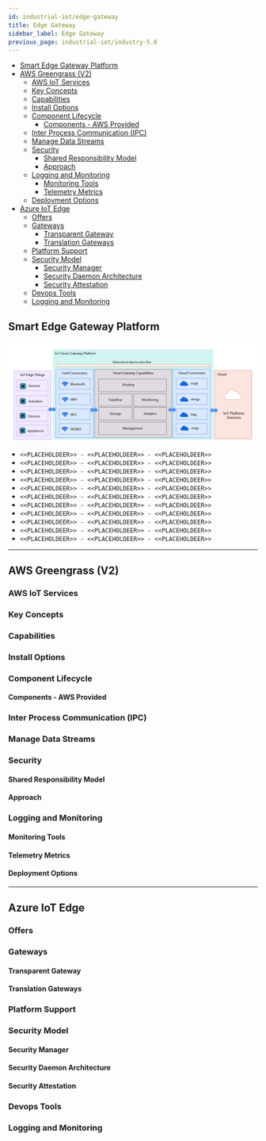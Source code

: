```yaml
---
id: industrial-iot/edge-gateway
title: Edge Gateway
sidebar_label: Edge Gateway
previous_page: industrial-iot/industry-5.0
---
```


<!--ts-->
   * [Smart Edge Gateway Platform](#smart-edge-gateway-platform)
   * [AWS Greengrass (V2)](#aws-greengrass--v2)
      * [AWS IoT Services](#aws-iot-services)
      * [Key Concepts](#key-concepts)
      * [Capabilities](#capabilities)
      * [Install Options](#install-options)
      * [Component Lifecycle](#component-lifecycle)
         * [Components - AWS Provided](#components-aws-provided)
      * [Inter Process Communication (IPC)](#inter-process-communicationipc)
      * [Manage Data Streams](#manage-data-streams)
      * [Security](#security)
         * [Shared Responsibility Model](#shared-responsibility-model)
         * [Approach](#approach)
      * [Logging and Monitoring](#logging-and-monitoring)
         * [Monitoring Tools](#monitoring-tools)
         * [Telemetry Metrics](#telemetry-metrics)
      * [Deployment Options](#deployment-options)
   * [Azure IoT Edge](#azure-iot-edge)
      * [Offers](#offers)
      * [Gateways](#gateways)
         * [Transparent Gateway](#transparent-gateway)
         * [Translation Gateways](#translation-gateways)
      * [Platform Support](#platform-support)
      * [Security Model](#security-model)
         * [Security Manager](#security-manager)
         * [Security Daemon Architecture](#security-daemon-architecture)
         * [Security Attestation](#security-attestation)
      * [Devops Tools](#devops-tools)
      * [Logging and Monitoring](#logging-and-monitoring)
<!--te-->

## Smart Edge Gateway Platform
![SG](https://raw.githubusercontent.com/kranthiB/tech-pulse/main/images/industrial-iot/edge-gateway/0001-SG.png)
 * `<<PLACEHOLDEER>> - <<PLACEHOLDEER>> - <<PLACEHOLDEER>>`
 * `<<PLACEHOLDEER>> - <<PLACEHOLDEER>> - <<PLACEHOLDEER>>`
 * `<<PLACEHOLDEER>> - <<PLACEHOLDEER>> - <<PLACEHOLDEER>>`
 * `<<PLACEHOLDEER>> - <<PLACEHOLDEER>> - <<PLACEHOLDEER>>`
 * `<<PLACEHOLDEER>> - <<PLACEHOLDEER>> - <<PLACEHOLDEER>>`
 * `<<PLACEHOLDEER>> - <<PLACEHOLDEER>> - <<PLACEHOLDEER>>`
 * `<<PLACEHOLDEER>> - <<PLACEHOLDEER>> - <<PLACEHOLDEER>>`
 * `<<PLACEHOLDEER>> - <<PLACEHOLDEER>> - <<PLACEHOLDEER>>`
 * `<<PLACEHOLDEER>> - <<PLACEHOLDEER>> - <<PLACEHOLDEER>>`
 * `<<PLACEHOLDEER>> - <<PLACEHOLDEER>> - <<PLACEHOLDEER>>`
 * `<<PLACEHOLDEER>> - <<PLACEHOLDEER>> - <<PLACEHOLDEER>>`

-----

## AWS Greengrass (V2)

### AWS IoT Services

### Key Concepts

### Capabilities

### Install Options

### Component Lifecycle

#### Components - AWS Provided

### Inter Process Communication (IPC)

### Manage Data Streams

### Security

#### Shared Responsibility Model

#### Approach

### Logging and Monitoring

#### Monitoring Tools

#### Telemetry Metrics

#### Deployment Options

-----

## Azure IoT Edge

### Offers

### Gateways

#### Transparent Gateway

#### Translation Gateways

### Platform Support

### Security Model

#### Security Manager

#### Security Daemon Architecture

#### Security Attestation

### Devops Tools

### Logging and Monitoring
